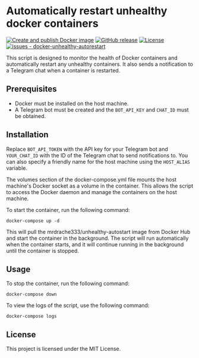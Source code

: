# Automatically restart unhealthy docker containers
[![Create and publish Docker image](https://github.com/MrDrache333/docker-unhealthy-autorestart/workflows/Create%20and%20publish%20Docker%20image/badge.svg)](https://github.com/MrDrache333/docker-unhealthy-autorestart/actions?query=workflow:"Create+and+publish+Docker+image")
[![GitHub release](https://img.shields.io/github/release/MrDrache333/docker-unhealthy-autorestart?include_prereleases=&sort=semver&color=blue)](https://github.com/MrDrache333/docker-unhealthy-autorestart/releases/)
[![License](https://img.shields.io/badge/License-MIT-blue)](#license)
[![issues - docker-unhealthy-autorestart](https://img.shields.io/github/issues/MrDrache333/docker-unhealthy-autorestart)](https://github.com/MrDrache333/docker-unhealthy-autorestart/issues)

This script is designed to monitor the health of Docker containers and automatically restart any unhealthy containers.
It also sends a notification to a Telegram chat when a container is restarted.

## Prerequisites

- Docker must be installed on the host machine.
- A Telegram bot must be created and the `BOT_API_KEY` and `CHAT_ID` must be obtained.

## Installation

Replace `BOT_API_TOKEN` with the API key for your Telegram bot and `YOUR_CHAT_ID` with the ID of the Telegram chat to
send notifications to. You can also specify a friendly name for the host machine using the `HOST_ALIAS` variable.

The volumes section of the docker-compose.yml file mounts the host machine's Docker socket as a volume in the container.
This allows the script to access the Docker daemon and manage the containers on the host machine.

To start the container, run the following command:

```
docker-compose up -d
```

This will pull the mrdrache333/unhealthy-autostart image from Docker Hub and start the container in the background. The
script will run automatically when the container starts, and it will continue running in the background until the
container is stopped.

## Usage

To stop the container, run the following command:

```
docker-compose down
```

To view the logs of the script, use the following command:

```
docker-compose logs
```

## License

This project is licensed under the MIT License.
